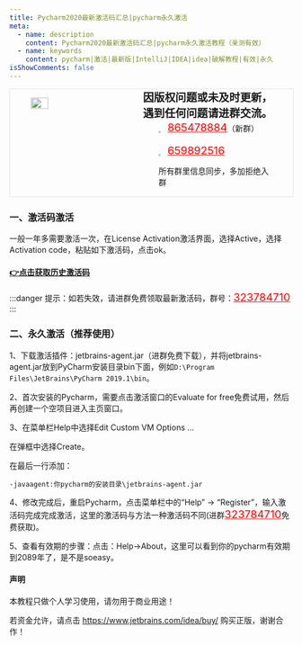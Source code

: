 ```yaml
---
title: Pycharm2020最新激活码汇总|pycharm永久激活
meta:
  - name: description
    content: Pycharm2020最新激活码汇总|pycharm永久激活教程（亲测有效）
  - name: keywords
    content: pycharm|激活|最新版|IntelliJ|IDEA|idea|破解教程|有效|永久
isShowComments: false
---
```


<!-- QQ卡片 -->
<div style="width:100%;display:flex;justify-content:space-around;border:1px solid #E5E5E4;">
  <img style="width:25%;padding-top:15px;" src="/images/jetbrains/jetbrains2.jpeg" onclick="window.open('http://shang.qq.com/wpa/qunwpa?idkey=ae59f469b427c038c95f118ceeefc6f9eba7a9d90ce9aae72bde58d09cc1013b', '_blank');" />

  <div style="display:flex;flex-direction:column;justify-content:space-around;">
    <div style="font-size:1.2rem;font-weight:bold;">
      <div>因版权问题或未及时更新，</div>
      <div>遇到任何问题请进群交流。</div>
    </div>
    <div style="padding-left:12%;position:relative;">
      <div>
      <img style="width:6%;position:relative;top:3px;cursor:pointer;" src="https://i.loli.net/2019/11/23/U3qbMEuC9n6YBRA.png" onclick="window.open('http://shang.qq.com/wpa/qunwpa?idkey=22ed6bd53a50f9764493ef41746bfb3006123cbe097729a106fee0c46b6e0b9e', '_blank');" />
      <a href="//shang.qq.com/wpa/qunwpa?idkey=ae59f469b427c038c95f118ceeefc6f9eba7a9d90ce9aae72bde58d09cc1013b" style="font-size:1.2rem;text-decoration:underline;color:red;" target="_blank">865478884</a>（新群）
      </div>
      <div>
      <br>
      <img style="width:6%;position:relative;top:3px;cursor:pointer;" src="https://i.loli.net/2019/11/23/U3qbMEuC9n6YBRA.png" onclick="window.open('http://shang.qq.com/wpa/qunwpa?idkey=22ed6bd53a50f9764493ef41746bfb3006123cbe097729a106fee0c46b6e0b9e', '_blank');" />
      <a href="http://shang.qq.com/wpa/qunwpa?idkey=22ed6bd53a50f9764493ef41746bfb3006123cbe097729a106fee0c46b6e0b9e" style="font-size:1.2rem;text-decoration:underline;color:red;" target="_blank">659892516</a>
      <p>所有群里信息同步，多加拒绝入群</p>
      </div>
    </div>
  </div>
</div>

### 一、激活码激活

一般一年多需要激活一次，在License Activation激活界面，选择Active，选择Activation code，粘贴如下激活码，点击ok。


#### <u>[👉点击获取历史激活码](/Jet/codes "历史激活码")</u>

:::danger
提示：如若失效，请进群免费领取最新激活码，群号：<a href="http://shang.qq.com/wpa/qunwpa?idkey=22ed6bd53a50f9764493ef41746bfb3006123cbe097729a106fee0c46b6e0b9e" style="font-size:1.2rem;text-decoration:underline;color:red;" target="_blank">323784710</a>
:::

### 二、永久激活（推荐使用）

1、下载激活插件：jetbrains-agent.jar（进群免费下载），并将jetbrains-agent.jar放到PyCharm安装目录bin下面，例如`D:\Program Files\JetBrains\PyCharm 2019.1\bin`。

2、首次安装的Pycharm，需要点击激活窗口的Evaluate for free免费试用，然后再创建一个空项目进入主页窗口。


3、在菜单栏Help中选择Edit Custom VM Options …


在弹框中选择Create。

在最后一行添加：

`-javaagent:你pycharm的安装目录\jetbrains-agent.jar`

4、修改完成后，重启Pycharm，点击菜单栏中的“Help” -> “Register”，输入激活码完成完成激活，这里的激活码与方法一种激活码不同(进群<a href="http://shang.qq.com/wpa/qunwpa?idkey=22ed6bd53a50f9764493ef41746bfb3006123cbe097729a106fee0c46b6e0b9e" style="font-size:1.2rem;text-decoration:underline;color:red;" target="_blank">323784710</a>免费获取)。


5、查看有效期的步骤：点击：Help->About，这里可以看到你的pycharm有效期到2089年了，是不是soeasy。


#### 声明

本教程只做个人学习使用，请勿用于商业用途！

若资金允许，请点击 <a href="https://www.jetbrains.com/idea/buy/">https://www.jetbrains.com/idea/buy/</a> 购买正版，谢谢合作！

